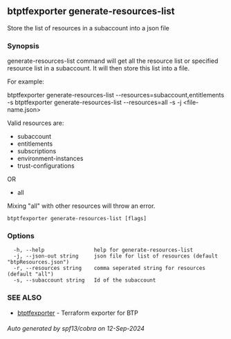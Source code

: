 ## btptfexporter generate-resources-list

Store the list of resources in a subaccount into a json file

### Synopsis

generate-resources-list command will get all the resource list or specified resource list in a subaccount.
It will then store this list into a file.

For example:

btptfexporter generate-resources-list --resources=subaccount,entitlements -s <subaccount-id>
btptfexporter generate-resources-list --resources=all -s <subaccount-id> -j <file-name.json>

Valid resources are:
- subaccount
- entitlements
- subscriptions
- environment-instances
- trust-configurations

OR

- all

Mixing "all" with other resources will throw an error.


```
btptfexporter generate-resources-list [flags]
```

### Options

```
  -h, --help                help for generate-resources-list
  -j, --json-out string     json file for list of resources (default "btpResources.json")
  -r, --resources string    comma seperated string for resources (default "all")
  -s, --subaccount string   Id of the subaccount
```

### SEE ALSO

* [btptfexporter](btptfexporter.md)	 - Terraform exporter for BTP

###### Auto generated by spf13/cobra on 12-Sep-2024
